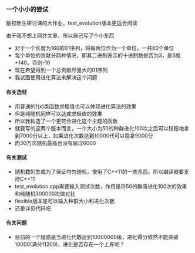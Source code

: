 ### 一个小小的尝试
敝校新生研讨课的大作业，test_evolution版本更适合阅读

由于我不想上网抄文章，所以自己写了个小东西
+ 对于一个长度为160的01序列，将每两位作为一个单位，一共80个单位
+ 每个单位的贡献分两种情况，即其二进制表示的十进制数是否为3，是3就+140，否则-10
+ 现在希望得到一个总贡献尽量大的01序列
+ 我试图使用进化算法来解决这个问题

#### 有关选材
+ 用普通的f(x)类函数求极值也可以体现进化算法的效果
+ 但是纯随机同样可以达成求极值的效果
+ 所以我构造了一个更符合进化这个主题的函数
+ 就我写的这两个版本而言，一个大小为50的种群进化100次之后可以稳稳地拿到7000分以上，如果进化次数达到10000代可以稳拿9000分
+ 而30万次随机最高也没有超过6000

#### 有关测试
+ 随机数的生成为了保证均匀随机，使用了C++11的一些东西，所以编译器要支持C++11
+ test_evolution.cpp需要输入测试次数，作用是将50的群落进化100次的效果和纯随机300000次做对比
+ flexible版本是可以输入种群大小和进化次数
+ 还是详见代码吧

#### 有关问题
+ 目前的一个疑惑是当进化代数达到10000000级，进化得分依然不能突破10000(满分11200)，进化是否存在一个上界呢？
